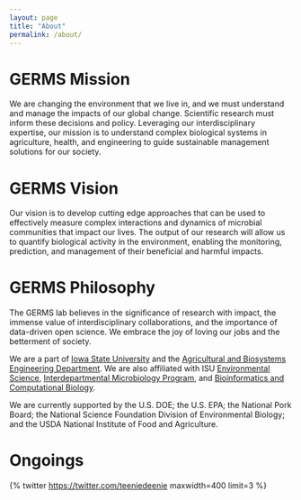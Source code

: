 ```yaml
---
layout: page
title: "About"
permalink: /about/
---
```

# GERMS Mission
We are changing the environment that we live in, and we must understand and manage the impacts of our global change. Scientific research must inform these decisions and policy.  Leveraging our interdisciplinary expertise, our mission is to understand complex biological systems in agriculture, health, and engineering to guide sustainable management solutions for our society. 

# GERMS Vision
Our vision is to develop cutting edge approaches that can be used to effectively measure complex interactions and dynamics of microbial communities that impact our lives.  The output of our research will allow us to quantify biological activity in the environment, enabling the monitoring, prediction, and management of their beneficial and harmful impacts.

# GERMS Philosophy

The GERMS lab believes in the significance of research with impact, the immense value of interdisciplinary collaborations, and the importance of data-driven open science.  We embrace the joy of loving our jobs and the betterment of society.

We are a part of [Iowa State University](http://www.iastate.edu) and the [Agricultural and Biosystems Engineering Department](http://www.abe.iastate.edu).  We are also affiliated with ISU [Environmental Science](http://www.enscigrad.iastate.edu), [Interdepartmental Microbiology Program](http://www.micrograd.iastate.edu/), and [Bioinformatics and Computational Biology](http://www.bcb.iastate.edu).

We are currently supported by the U.S. DOE; the U.S. EPA; the National Pork Board; the National Science Foundation Division of Environmental Biology; and the USDA National Institute of Food and Agriculture.

# Ongoings

{% twitter https://twitter.com/teeniedeenie maxwidth=400 limit=3 %}
